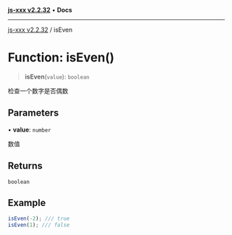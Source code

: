 [**js-xxx v2.2.32**](../README.md) • **Docs**

***

[js-xxx v2.2.32](../README.md) / isEven

# Function: isEven()

> **isEven**(`value`): `boolean`

检查一个数字是否偶数

## Parameters

• **value**: `number`

数值

## Returns

`boolean`

## Example

```ts
isEven(-2); /// true
isEven(1); /// false
```
